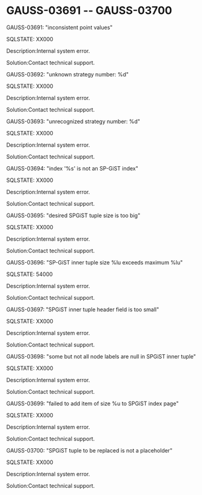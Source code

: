 # GAUSS-03691 -- GAUSS-03700<a name="EN-US_TOPIC_0302073411"></a>

GAUSS-03691: "inconsistent point values"

SQLSTATE: XX000

Description:Internal system error.

Solution:Contact technical support.

GAUSS-03692: "unknown strategy number: %d"

SQLSTATE: XX000

Description:Internal system error.

Solution:Contact technical support.

GAUSS-03693: "unrecognized strategy number: %d"

SQLSTATE: XX000

Description:Internal system error.

Solution:Contact technical support.

GAUSS-03694: "index '%s' is not an SP-GiST index"

SQLSTATE: XX000

Description:Internal system error.

Solution:Contact technical support.

GAUSS-03695: "desired SPGiST tuple size is too big"

SQLSTATE: XX000

Description:Internal system error.

Solution:Contact technical support.

GAUSS-03696: "SP-GiST inner tuple size %lu exceeds maximum %lu"

SQLSTATE: 54000

Description:Internal system error.

Solution:Contact technical support.

GAUSS-03697: "SPGiST inner tuple header field is too small"

SQLSTATE: XX000

Description:Internal system error.

Solution:Contact technical support.

GAUSS-03698: "some but not all node labels are null in SPGiST inner tuple"

SQLSTATE: XX000

Description:Internal system error.

Solution:Contact technical support.

GAUSS-03699: "failed to add item of size %u to SPGiST index page"

SQLSTATE: XX000

Description:Internal system error.

Solution:Contact technical support.

GAUSS-03700: "SPGiST tuple to be replaced is not a placeholder"

SQLSTATE: XX000

Description:Internal system error.

Solution:Contact technical support.

